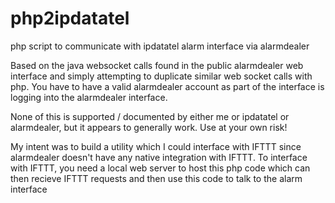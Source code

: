 # php2ipdatatel
php script to communicate with ipdatatel alarm interface via alarmdealer

Based on the java websocket calls found in the public alarmdealer web interface and simply attempting to duplicate similar web socket calls with php.  You have to have a valid alarmdealer account as part of the interface is logging into the alarmdealer interface.

None of this is supported / documented by either me or ipdatatel or alarmdealer, but it appears to generally work.  Use at your own risk!

My intent was to build a utility which I could interface with IFTTT since alarmdealer doesn't have any native integration with IFTTT.  To interface with IFTTT, you need a local web server to host this php code which can then recieve IFTTT requests and then use this code to talk to the alarm interface
